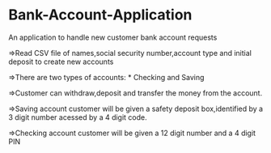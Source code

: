 # Bank-Account-Application
An application to handle new customer bank account requests

 =>Read CSV file of names,social security number,account type and initial deposit to create new accounts
 
 =>There are two types of accounts:
    * Checking and Saving
    
 =>Customer can withdraw,deposit and transfer the money from the account.
 
 =>Saving account customer will be given a safety deposit box,identified by a 3 digit number acessed by a 4 digit code.
 
 =>Checking account customer will be given a 12 digit number and a 4 digit PIN
  
